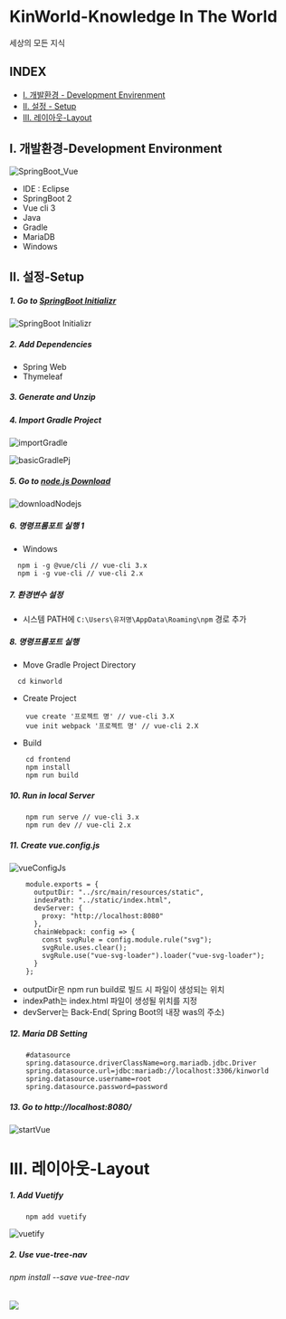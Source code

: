 # KinWorld-Knowledge In The World
세상의 모든 지식



## INDEX

+ [I. 개발환경 - Development Envirenment](#I-개발환경-Development-Environment)
+ [II. 설정 - Setup](#II-설정-Setup)
+ [III. 레이아웃-Layout](#III-레이아웃-Layout)



## I. 개발환경-Development Environment

![SpringBoot_Vue](md_pic/springBoot_vue.png)

+ IDE : Eclipse
+ SpringBoot 2
+ Vue cli 3
+ Java
+ Gradle
+ MariaDB
+ Windows



## II. 설정-Setup

##### 1. Go to [SpringBoot Initializr](https://start.spring.io/)

![SpringBoot Initializr](md_pic/SpringBootInitializr.png)

##### 2. Add Dependencies

+ Spring Web
+ Thymeleaf

##### 3. Generate and Unzip

##### 4. Import Gradle Project 

![importGradle](md_pic/importGradle.png)

![basicGradlePj](md_pic/basicGradlePj.png)

##### 5.  Go to [node.js Download](https://nodejs.org/en/download/)

![downloadNodejs](md_pic/downloadNodejs.png)

##### 6.  명령프롬포트 실행 1

+ Windows 

```
  npm i -g @vue/cli // vue-cli 3.x
  npm i -g vue-cli // vue-cli 2.x
```


##### 7. 환경변수 설정

+ 시스템 PATH에 ```C:\Users\유저명\AppData\Roaming\npm``` 경로 추가

##### 8.  명령프롬포트 실행

+ Move Gradle Project Directory

```
  cd kinworld
```

+ Create Project

```
	vue create '프로젝트 명' // vue-cli 3.X
    vue init webpack '프로젝트 명' // vue-cli 2.X
```

 + Build

```
    cd frontend
    npm install
    npm run build
```

##### 10. Run in local Server

```
    npm run serve // vue-cli 3.x
    npm run dev // vue-cli 2.x
```

##### 11. Create vue.config.js

![vueConfigJs](/md_pic/vueConfigJs.png)

```
    module.exports = {  
      outputDir: "../src/main/resources/static",  
      indexPath: "../static/index.html",  
      devServer: {  
        proxy: "http://localhost:8080"  
      },  
      chainWebpack: config => {  
        const svgRule = config.module.rule("svg");    
        svgRule.uses.clear();    
        svgRule.use("vue-svg-loader").loader("vue-svg-loader");  
      }  
    };
```

+ outputDir은 npm run build로 빌드 시 파일이 생성되는 위치
+ indexPath는 index.html 파일이 생성될 위치를 지정
+ devServer는 Back-End( Spring Boot의 내장 was의 주소)

##### 12. Maria DB Setting

```
    #datasource
    spring.datasource.driverClassName=org.mariadb.jdbc.Driver
    spring.datasource.url=jdbc:mariadb://localhost:3306/kinworld
    spring.datasource.username=root
    spring.datasource.password=password
```

##### 13. Go to http://localhost:8080/

![startVue](md_pic/startVue.png)

# III. 레이아웃-Layout

##### 1. Add Vuetify

```
	npm add vuetify
```

![vuetify](md_pic/vuetify.png)

##### 2.  Use vue-tree-nav

###### npm install --save vue-tree-nav

#####  ![](C:\workSpace\kinworld\md_pic\navmenu.gif)

